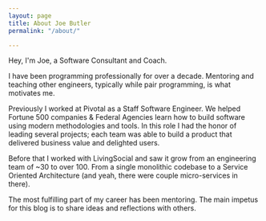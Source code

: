 ```yaml
---
layout: page
title: About Joe Butler
permalink: "/about/"

---
```

Hey, I'm Joe, a Software Consultant and Coach.

I have been programming professionally for over a decade. Mentoring and teaching other engineers, typically while pair programming, is what motivates me.

Previously I worked at Pivotal as a Staff Software Engineer. We helped Fortune 500 companies & Federal Agencies learn how to build software using modern methodologies and tools. In this role I had the honor of leading several projects; each team was able to build a product that delivered business value and delighted users.

Before that I worked with LivingSocial and saw it grow from an engineering team of \~30 to over 100. From a single monolithic codebase to a Service Oriented Architecture (and yeah, there were couple micro-services in there).

The most fulfilling part of my career has been mentoring. The main impetus for this blog is to share ideas and reflections with others.
